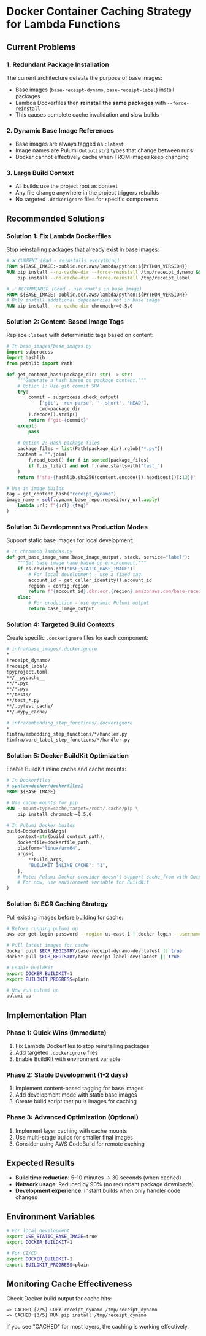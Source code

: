# Docker Container Caching Strategy for Lambda Functions

## Current Problems

### 1. Redundant Package Installation
The current architecture defeats the purpose of base images:
- Base images (`base-receipt-dynamo`, `base-receipt-label`) install packages
- Lambda Dockerfiles then **reinstall the same packages** with `--force-reinstall`
- This causes complete cache invalidation and slow builds

### 2. Dynamic Base Image References
- Base images are always tagged as `:latest`
- Image names are Pulumi `Output[str]` types that change between runs
- Docker cannot effectively cache when FROM images keep changing

### 3. Large Build Context
- All builds use the project root as context
- Any file change anywhere in the project triggers rebuilds
- No targeted `.dockerignore` files for specific components

## Recommended Solutions

### Solution 1: Fix Lambda Dockerfiles

Stop reinstalling packages that already exist in base images:

```dockerfile
# ❌ CURRENT (Bad - reinstalls everything)
FROM ${BASE_IMAGE:-public.ecr.aws/lambda/python:${PYTHON_VERSION}}
RUN pip install --no-cache-dir --force-reinstall /tmp/receipt_dynamo && \
    pip install --no-cache-dir --force-reinstall /tmp/receipt_label

# ✅ RECOMMENDED (Good - use what's in base image)
FROM ${BASE_IMAGE:-public.ecr.aws/lambda/python:${PYTHON_VERSION}}
# Only install additional dependencies not in base image
RUN pip install --no-cache-dir chromadb>=0.5.0
```

### Solution 2: Content-Based Image Tags

Replace `:latest` with deterministic tags based on content:

```python
# In base_images/base_images.py
import subprocess
import hashlib
from pathlib import Path

def get_content_hash(package_dir: str) -> str:
    """Generate a hash based on package content."""
    # Option 1: Use git commit SHA
    try:
        commit = subprocess.check_output(
            ['git', 'rev-parse', '--short', 'HEAD'],
            cwd=package_dir
        ).decode().strip()
        return f"git-{commit}"
    except:
        pass
    
    # Option 2: Hash package files
    package_files = list(Path(package_dir).rglob("*.py"))
    content = "".join(
        f.read_text() for f in sorted(package_files) 
        if f.is_file() and not f.name.startswith("test_")
    )
    return f"sha-{hashlib.sha256(content.encode()).hexdigest()[:12]}"

# Use in image builds
tag = get_content_hash("receipt_dynamo")
image_name = self.dynamo_base_repo.repository_url.apply(
    lambda url: f"{url}:{tag}"
)
```

### Solution 3: Development vs Production Modes

Support static base images for local development:

```python
# In chromadb_lambdas.py
def get_base_image_name(base_image_output, stack, service="label"):
    """Get base image name based on environment."""
    if os.environ.get("USE_STATIC_BASE_IMAGE"):
        # For local development - use a fixed tag
        account_id = get_caller_identity().account_id
        region = config.region
        return f"{account_id}.dkr.ecr.{region}.amazonaws.com/base-receipt-{service}-{stack}:stable"
    else:
        # For production - use dynamic Pulumi output
        return base_image_output
```

### Solution 4: Targeted Build Contexts

Create specific `.dockerignore` files for each component:

```bash
# infra/base_images/.dockerignore
*
!receipt_dynamo/
!receipt_label/
!pyproject.toml
**/__pycache__
**/*.pyc
**/*.pyo
**/tests/
**/test_*.py
**/.pytest_cache/
**/.mypy_cache/
```

```bash
# infra/embedding_step_functions/.dockerignore
*
!infra/embedding_step_functions/*/handler.py
!infra/word_label_step_functions/*/handler.py
```

### Solution 5: Docker BuildKit Optimization

Enable BuildKit inline cache and cache mounts:

```dockerfile
# In Dockerfiles
# syntax=docker/dockerfile:1
FROM ${BASE_IMAGE}

# Use cache mounts for pip
RUN --mount=type=cache,target=/root/.cache/pip \
    pip install chromadb>=0.5.0
```

```python
# In Pulumi Docker builds
build=DockerBuildArgs(
    context=str(build_context_path),
    dockerfile=dockerfile_path,
    platform="linux/arm64",
    args={
        **build_args,
        "BUILDKIT_INLINE_CACHE": "1",
    },
    # Note: Pulumi Docker provider doesn't support cache_from with Outputs
    # For now, use environment variable for BuildKit
)
```

### Solution 6: ECR Caching Strategy

Pull existing images before building for cache:

```bash
# Before running pulumi up
aws ecr get-login-password --region us-east-1 | docker login --username AWS --password-stdin $ECR_REGISTRY

# Pull latest images for cache
docker pull $ECR_REGISTRY/base-receipt-dynamo-dev:latest || true
docker pull $ECR_REGISTRY/base-receipt-label-dev:latest || true

# Enable BuildKit
export DOCKER_BUILDKIT=1
export BUILDKIT_PROGRESS=plain

# Now run pulumi up
pulumi up
```

## Implementation Plan

### Phase 1: Quick Wins (Immediate)
1. Fix Lambda Dockerfiles to stop reinstalling packages
2. Add targeted `.dockerignore` files
3. Enable BuildKit with environment variable

### Phase 2: Stable Development (1-2 days)
1. Implement content-based tagging for base images
2. Add development mode with static base images
3. Create build script that pulls images for caching

### Phase 3: Advanced Optimization (Optional)
1. Implement layer caching with cache mounts
2. Use multi-stage builds for smaller final images
3. Consider using AWS CodeBuild for remote caching

## Expected Results

- **Build time reduction**: 5-10 minutes → 30 seconds (when cached)
- **Network usage**: Reduced by 90% (no redundant package downloads)
- **Development experience**: Instant builds when only handler code changes

## Environment Variables

```bash
# For local development
export USE_STATIC_BASE_IMAGE=true
export DOCKER_BUILDKIT=1

# For CI/CD
export DOCKER_BUILDKIT=1
export BUILDKIT_PROGRESS=plain
```

## Monitoring Cache Effectiveness

Check Docker build output for cache hits:
```
=> CACHED [2/5] COPY receipt_dynamo /tmp/receipt_dynamo
=> CACHED [3/5] RUN pip install /tmp/receipt_dynamo
```

If you see "CACHED" for most layers, the caching is working effectively.